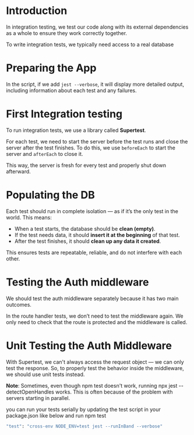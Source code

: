 # Introduction

In integration testing, we test our code along with its external dependencies as a whole to ensure they work correctly together.

To write integration tests, we typically need access to a real database

# Preparing the App

In the script, if we add `jest --verbose`, it will display more detailed output, including information about each test and any failures.

# First Integration testing

To run integration tests, we use a library called **Supertest**.

For each test, we need to start the server before the test runs and close the server after the test finishes. To do this, we use `beforeEach` to start the server and `afterEach` to close it.

This way, the server is fresh for every test and properly shut down afterward.

# Populating the DB

Each test should run in complete isolation — as if it’s the only test in the world. This means:

- When a test starts, the database should be **clean (empty)**.
- If the test needs data, it should **insert it at the beginning** of that test.
- After the test finishes, it should **clean up any data it created**.

This ensures tests are repeatable, reliable, and do not interfere with each other.

# Testing the Auth middleware

We should test the auth middleware separately because it has two main outcomes.

In the route handler tests, we don’t need to test the middleware again. We only need to check that the route is protected and the middleware is called.

# Unit Testing the Auth Middleware

With Supertest, we can't always access the request object — we can only test the response. So, to properly test the behavior inside the middleware, we should use unit tests instead.

**Note**: Sometimes, even though npm test doesn't work, running npx jest --detectOpenHandles works. This is often because of the problem with servers starting in parallel.

you can run your tests serially by updating the test script in your package.json like below and run npm test

```bash
"test": "cross-env NODE_ENV=test jest --runInBand --verbose"
```
